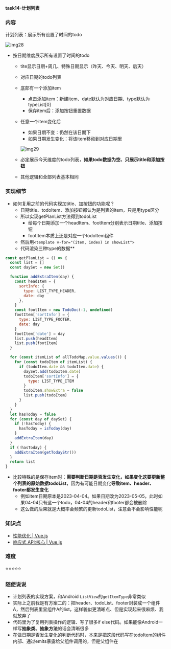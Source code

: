 **task14-计划列表**
### 内容

计划列表：展示所有设置了时间的todo

![img28](https://raw.github.com/nppp1990/easy-todo/master/doc/img/img28.png)

- 按日期维度展示所有设置了时间的todo
  - tite显示日期+周几、特殊日期显示（昨天、今天、明天、后天）
  - 对应日期的todo列表
  - 底部有一个添加item
    - 点击添加item：新建item、date默认为对应日期、type默认为typeList[0]
    - 保存item后：添加按钮重置数据
  - 任意一个item变化后
    - 如果日期不变：仍然在该日期下
    - 如果日期发生变化：将该item移动到对应日期里

    ![img29](https://raw.github.com/nppp1990/easy-todo/master/doc/img/img29.png)

  - 必定展示今天维度的todo列表，**如果todo数据为空、只展示title和添加按钮**
  - 其他逻辑和全部列表基本相同

### 实现细节

- 如何复用之前的代码实现加title、加按钮的功能呢？
  - 日期title、todoItem、添加按钮都认为是列表的item，只是用type区分
  - 所以实现getPlanList方法得到todoList
    - 给每个日期添加一个headItem、footItem分别表示日期title、添加按钮
    - footItem本质上还是对应一个todoItem组件
  - 然后用`<template v-for="(item, index) in showList">`
  - 代码渲染三种type的数据**

```javascript
const getPlanList = () => {
  const list = []
  const daySet = new Set()

  function addExtraItem(day) {
    const headItem = {
      sortInfo: {
        type: LIST_TYPE_HEADER,
        date: day
      },
    }
    const footItem = new TodoDoc(-1, undefined)
    footItem['sortInfo'] = {
      type: LIST_TYPE_FOOTER,
      date: day
    }
    footItem['date'] = day
    list.push(headItem)
    list.push(footItem)
  }

  for (const itemList of allTodoMap.value.values()) {
    for (const todoItem of itemList) {
      if (todoItem.date && todoItem.date) {
        daySet.add(todoItem.date)
        todoItem['sortInfo'] = {
          type: LIST_TYPE_ITEM
        }
        todoItem.showExtra = false
        list.push(todoItem)
      }
    }
  }
  let hasToday = false
  for (const day of daySet) {
    if (!hasToday) {
      hasToday = isToday(day)
    }
    addExtraItem(day)
  }
  if (!hasToday) {
    addExtraItem(getTodayStr())
  }
  return list
}
```

- 比较特殊的是保存item时：**需要判断日期是否发生变化，**如果变化这要**更新整个列表的原始数据todoList**，因为有可能日期变化**导致item、header、footer都发生变化**
  - 例如item日期原本是2023-04-04。如果日期改为2023-05-05，此时如果04-04只有这一个todo，04-04的header和footer都会被删除
  - 这么做的后果就是大概率会频繁的更新todoList，注意会不会影响性能呢

### 知识点

- [性能优化 | Vue.js](https://cn.vuejs.org/guide/best-practices/performance.html)
- [响应式 API:核心 | Vue.js](https://cn.vuejs.org/api/reactivity-core.html#watcheffect)

### 难度

⭐️⭐️⭐️⭐️⭐️

### 随便说说

- 计划列表的实现方案，和Android `ListView`的`getItemType`非常类似
- 实际上之前我是有方案二的：把header、todoList、footer封装成一个组件A，然后列表里显组件A的list，这样貌似更清晰点、但是实现起来很麻烦、我就放弃了
- 代码里为了复用列表操作的逻辑、写了很多if else代码。如果能像Android一样写**抽象类、抽象方法**的话会清晰很多
- 在做日期是否发生变化的判断代码时，本来是把这段代码写在todoItem的组件内部、通过emits暴露给父组件调用的，但是父组件在<template v-for>中，并且vue3是不支持template里使用ref的，所以没有这么实现。**有没有办法解决这个在template里使用ref的问题呢**
- **感觉用watchEffect写起来更清晰点、但是我不怎么会用**

